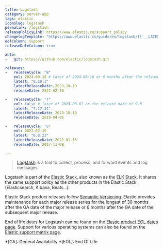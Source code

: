 ```yaml
---
title: Logstash
category: server-app
tags: elastic
iconSlug: logstash
permalink: /logstash
releasePolicyLink: https://www.elastic.co/support_policy
changelogTemplate: "https://www.elastic.co/guide/en/logstash/{{'__LATEST__'|split:'.'|pop|join:'.'}}/logstash-{{'__LATEST__'|replace:'.','-'}}.html"
eolColumn: Support
releaseDateColumn: true

auto:
-   git: https://github.com/elastic/logstash.git

releases:
-   releaseCycle: "8"
    eol: 2024-08-10 # later of 2024-08-10 or 6 months after the release date of 9.0
    latest: "8.10.3"
    latestReleaseDate: 2023-10-10
    releaseDate: 2022-02-10

-   releaseCycle: "7"
    eol: false # later of 2023-08-01 or the release date of 9.0
    latest: "7.17.14"
    latestReleaseDate: 2023-10-10
    releaseDate: 2019-04-05

-   releaseCycle: "6"
    eol: 2022-02-10
    latest: "6.8.23"
    latestReleaseDate: 2022-01-13
    releaseDate: 2017-11-08

---
```


> [Logstash](https://www.elastic.co/logstash/) is a tool to collect, process, and forward events and
> log messages.

Logstash is part of the [Elastic Stack](https://www.elastic.co/elastic-stack/), also known as the
[ELK Stack](https://www.elastic.co/what-is/elk-stack). It shares the same support policy as the
other products in the Elastic Stack (Elasticsearch, Kibana, Beats...).

Elastic Stack product releases follow [Semantic Versioning](https://semver.org/). Elastic provides
maintenance for each major release series for the longest of 30 months after the GA date of the
major release or 6 months after the GA date of the subsequent major release.

End of life dates for Logstash can be found on the [Elastic product EOL dates page](https://www.elastic.co/support/eol).
Support for various operating systems can also be found on the [Elastic support matrix page](https://www.elastic.co/support/matrix).

*[GA]: General Availability
*[EOL]: End Of Life
